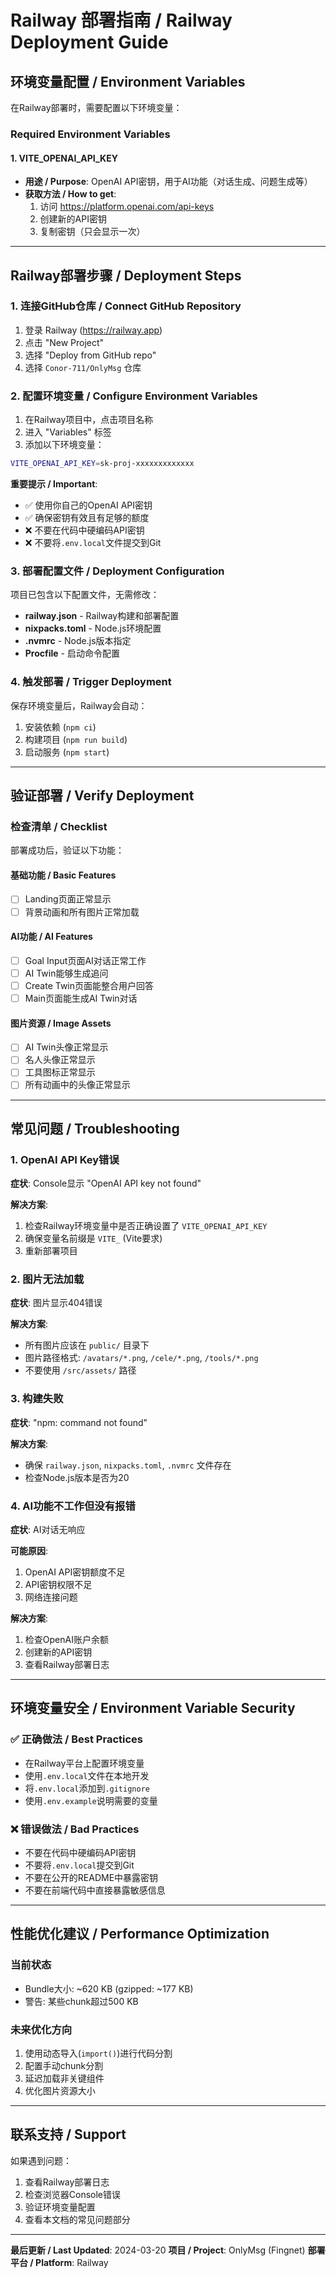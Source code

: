 # Railway 部署指南 / Railway Deployment Guide

## 环境变量配置 / Environment Variables

在Railway部署时，需要配置以下环境变量：

### Required Environment Variables

#### 1. VITE_OPENAI_API_KEY
- **用途 / Purpose**: OpenAI API密钥，用于AI功能（对话生成、问题生成等）
- **获取方法 / How to get**: 
  1. 访问 https://platform.openai.com/api-keys
  2. 创建新的API密钥
  3. 复制密钥（只会显示一次）

---

## Railway部署步骤 / Deployment Steps

### 1. 连接GitHub仓库 / Connect GitHub Repository
1. 登录 Railway (https://railway.app)
2. 点击 "New Project"
3. 选择 "Deploy from GitHub repo"
4. 选择 `Conor-711/OnlyMsg` 仓库

### 2. 配置环境变量 / Configure Environment Variables
1. 在Railway项目中，点击项目名称
2. 进入 "Variables" 标签
3. 添加以下环境变量：

```bash
VITE_OPENAI_API_KEY=sk-proj-xxxxxxxxxxxxx
```

**重要提示 / Important**: 
- ✅ 使用你自己的OpenAI API密钥
- ✅ 确保密钥有效且有足够的额度
- ❌ 不要在代码中硬编码API密钥
- ❌ 不要将`.env.local`文件提交到Git

### 3. 部署配置文件 / Deployment Configuration

项目已包含以下配置文件，无需修改：

- **railway.json** - Railway构建和部署配置
- **nixpacks.toml** - Node.js环境配置
- **.nvmrc** - Node.js版本指定
- **Procfile** - 启动命令配置

### 4. 触发部署 / Trigger Deployment

保存环境变量后，Railway会自动：
1. 安装依赖 (`npm ci`)
2. 构建项目 (`npm run build`)
3. 启动服务 (`npm start`)

---

## 验证部署 / Verify Deployment

### 检查清单 / Checklist

部署成功后，验证以下功能：

#### 基础功能 / Basic Features
- [ ] Landing页面正常显示
- [ ] 背景动画和所有图片正常加载

#### AI功能 / AI Features
- [ ] Goal Input页面AI对话正常工作
- [ ] AI Twin能够生成追问
- [ ] Create Twin页面能整合用户回答
- [ ] Main页面能生成AI Twin对话

#### 图片资源 / Image Assets
- [ ] AI Twin头像正常显示
- [ ] 名人头像正常显示  
- [ ] 工具图标正常显示
- [ ] 所有动画中的头像正常显示

---

## 常见问题 / Troubleshooting

### 1. OpenAI API Key错误

**症状**: Console显示 "OpenAI API key not found"

**解决方案**:
1. 检查Railway环境变量中是否正确设置了 `VITE_OPENAI_API_KEY`
2. 确保变量名前缀是 `VITE_` (Vite要求)
3. 重新部署项目

### 2. 图片无法加载

**症状**: 图片显示404错误

**解决方案**:
- 所有图片应该在 `public/` 目录下
- 图片路径格式: `/avatars/*.png`, `/cele/*.png`, `/tools/*.png`
- 不要使用 `/src/assets/` 路径

### 3. 构建失败

**症状**: "npm: command not found"

**解决方案**:
- 确保 `railway.json`, `nixpacks.toml`, `.nvmrc` 文件存在
- 检查Node.js版本是否为20

### 4. AI功能不工作但没有报错

**症状**: AI对话无响应

**可能原因**:
1. OpenAI API密钥额度不足
2. API密钥权限不足
3. 网络连接问题

**解决方案**:
1. 检查OpenAI账户余额
2. 创建新的API密钥
3. 查看Railway部署日志

---

## 环境变量安全 / Environment Variable Security

### ✅ 正确做法 / Best Practices
- 在Railway平台上配置环境变量
- 使用`.env.local`文件在本地开发
- 将`.env.local`添加到`.gitignore`
- 使用`.env.example`说明需要的变量

### ❌ 错误做法 / Bad Practices
- 不要在代码中硬编码API密钥
- 不要将`.env.local`提交到Git
- 不要在公开的README中暴露密钥
- 不要在前端代码中直接暴露敏感信息

---

## 性能优化建议 / Performance Optimization

### 当前状态
- Bundle大小: ~620 KB (gzipped: ~177 KB)
- 警告: 某些chunk超过500 KB

### 未来优化方向
1. 使用动态导入(`import()`)进行代码分割
2. 配置手动chunk分割
3. 延迟加载非关键组件
4. 优化图片资源大小

---

## 联系支持 / Support

如果遇到问题：
1. 查看Railway部署日志
2. 检查浏览器Console错误
3. 验证环境变量配置
4. 查看本文档的常见问题部分

---

**最后更新 / Last Updated**: 2024-03-20
**项目 / Project**: OnlyMsg (Fingnet)
**部署平台 / Platform**: Railway
